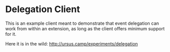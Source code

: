 # Delegation Client

This is an example client meant to demonstrate that event delegation can work from within an extension, as long as the client offers minimum support for it.

Here it is in the wild: http://ursus.camp/experiments/delegation